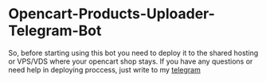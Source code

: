 # Opencart-Products-Uploader-Telegram-Bot

So, before starting using this bot you need to deploy it to the shared hosting or VPS/VDS where your opencart shop stays. If you have any questions or need help in deploying proccess, just write to my [telegram](https://t.me.cazino_monaco)
